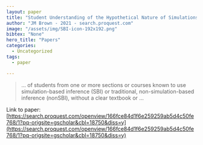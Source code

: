 ```yaml
---
layout: paper
title: "Student Understanding of the Hypothetical Nature of Simulations in Introductory Statistics"
author: "JM Brown - 2021 - search.proquest.com"
image: "/assets/img/SBI-icon-192x192.png"
bibtex: "None"
hero_title: "Papers"
categories:
  - Uncategorized
tags:
  - paper

---
```

>… of students from one or more sections or courses known to use simulation-based inference (SBI) or traditional, non-simulation-based inference (nonSBI), without a clear textbook or …

Link to paper: [https://search.proquest.com/openview/166fce84d1f6e259259ab5d4c50fe768/1?pq-origsite=gscholar&cbl=18750&diss=y](https://search.proquest.com/openview/166fce84d1f6e259259ab5d4c50fe768/1?pq-origsite=gscholar&cbl=18750&diss=y)


